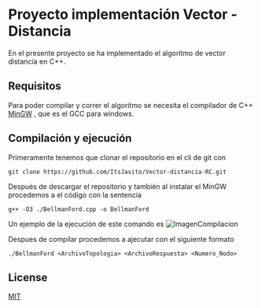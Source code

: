# Proyecto implementación Vector - Distancia

En el presente proyecto se ha implementado el algoritmo de vector distancia en C++. 

## Requisitos

Para poder compilar y correr el algoritmo se necesita el compilador de C++ [MinGW](https://sourceforge.net/projects/mingw/) , que es el GCC para windows. 

## Compilación y ejecución

Primeramente tenemos que clonar el repositorio en el cli de git con 
```shell
git clone https://github.com/ItsJavito/Vector-distancia-RC.git 
```
Después de descargar el repositorio y también al instalar el MinGW procedemos a el código con la sentencia

```shell
g++ -O3 ./BellmanFord.cpp -o BellmanFord
```
Un ejemplo de la ejecución de este comando es
![ImagenCompilacion](https://github.com/ItsJavito/Vector-distancia-RC/Imagenes/Compilación.gif)

Despues de compilar procedemos a ajecutar con el siguiente formato

```shell
./BellmanFord <ArchivoTopologia> <ArchivoRespuesta> <Numero_Nodo>
```

## License
[MIT](https://choosealicense.com/licenses/mit/)